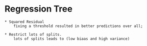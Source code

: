 # Regression Tree
    * Squared Residual
        fixing a threshold resulted in better predictions over all;
    
    * Restrict lots of splits.
        lots of splits leads to (low biaas and high variance)
      
      